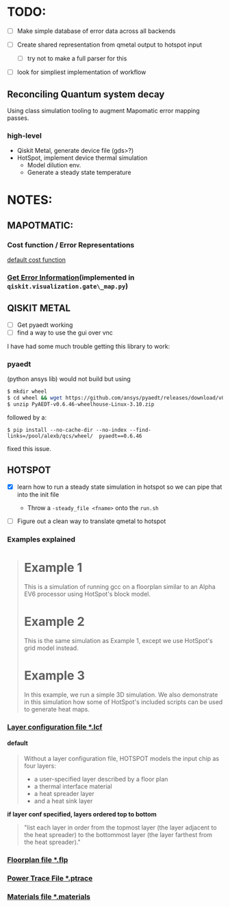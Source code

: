 # TODO:
- [ ] Make simple database of error data across all backends 
- [ ] Create shared representation from qmetal output to hotspot input
    - [ ] try not to make a full parser for this
- [ ] look for simpliest implementation of workflow


## Reconciling Quantum system decay 
Using class simulation tooling to augment Mapomatic error mapping passes.

### high-level 
- Qiskit Metal, generate device file (gds>?)
- HotSpot, implement device thermal simulation
    - Model dilution env.
    - Generate a steady state temperature


# NOTES:
## MAPOTMATIC:

### Cost function / Error Representations

[default cost function](https://github.com/qiskit-community/mapomatic/blob/bd8e5d7254dadaed2f576143acbd62cae138578d/mapomatic/layouts.py#L215-L250)

### [Get Error Information](https://github.com/Qiskit/qiskit/blob/ff15ce40479324449ec8ad8205c90d2a7b02fb11/qiskit/visualization/gate_map.py#L1385C9-L1432C21)(implemented in `qiskit.visualization.gate\_map.py`)

## QISKIT METAL
- [ ] Get pyaedt working
- [ ] find a way to use the gui over vnc

I have had some much trouble getting this library to work:
### pyaedt 
(python ansys lib) would not build but using
```bash
$ mkdir wheel
$ cd wheel && wget https://github.com/ansys/pyaedt/releases/download/v0.6.46/PyAEDT-v0.6.46-wheelhouse-Linux-3.10.zip
$ unzip PyAEDT-v0.6.46-wheelhouse-Linux-3.10.zip  
```
followed by a:
```
$ pip install --no-cache-dir --no-index --find-links=/pool/alexb/qcs/wheel/  pyaedt==0.6.46
```
fixed this issue.

## HOTSPOT

- [x] learn how to run a steady state simulation in hotspot so we can pipe that into the init file
    - Throw a `-steady_file <fname>` onto the `run.sh`
- [ ] Figure out a clean way to translate qmetal to hotspot


### Examples explained
># Example 1
>This is a simulation of running gcc on a floorplan similar to an Alpha EV6 processor using HotSpot's block model.
># Example 2
>This is the same simulation as Example 1, except we use HotSpot's grid model instead.
># Example 3
>In this example, we run a simple 3D simulation. We also demonstrate in this simulation how some of HotSpot's included scripts can be used to generate heat maps.

### [Layer configuration file \*.lcf](https://github.com/uvahotspot/HotSpot/wiki/File-Types#layer-configuration-file-lcfhttps://github.com/uvahotspot/HotSpot/wiki/File-Types#layer-configuration-file-lcfhttps://github.com/uvahotspot/HotSpot/wiki/File-Types#layer-configuration-file-lcfhttps://github.com/uvahotspot/HotSpot/wiki/File-Types#layer-configuration-file-lcfhttps://github.com/uvahotspot/HotSpot/wiki/File-Types#layer-configuration-file-lcfhttps://github.com/uvahotspot/HotSpot/wiki/File-Types#layer-configuration-file-lcf)
#### default
> Without a layer configuration file, HOTSPOT models the input chip as four layers: 
> - a user-specified layer described by a floor plan
> - a thermal interface material
> - a heat spreader layer
> - and a heat sink layer

**if layer conf specified, layers ordered top to bottom**
>  "list each layer in order from the topmost layer (the layer adjacent to the heat spreader) to the bottommost layer (the layer farthest from the heat spreader)."

### [Floorplan file \*.flp](https://github.com/uvahotspot/HotSpot/wiki/File-Types#floorplan-files-flp)

### [Power Trace File \*.ptrace](https://github.com/uvahotspot/HotSpot/wiki/File-Types#power-trace-file-ptrace)

### [Materials file \*.materials](https://github.com/uvahotspot/HotSpot/wiki/File-Types#materials-file-materials)




